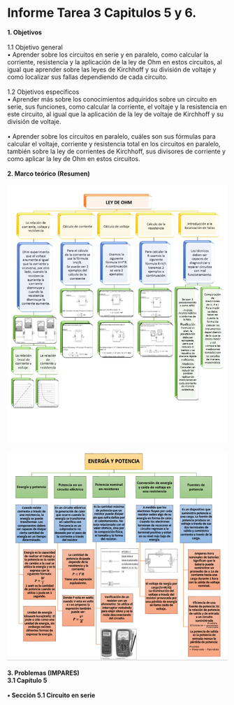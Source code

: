 # **Informe Tarea 3 Capitulos 5 y 6.**
**1. Objetivos** <br />  
1.1 Objetivo general<br />
•	Aprender sobre los circuitos en serie y en paralelo, como calcular la corriente, resistencia y la aplicación de la ley de Ohm en estos circuitos, al igual que aprender sobre las leyes de Kirchhoff y su división de voltaje y como localizar sus fallas dependiendo de cada circuito.<br /><br />
1.2 Objetivos específicos<br />
•	Aprender más sobre los conocimientos adquiridos sobre un circuito en serie, sus funciones, como calcular la corriente, el voltaje y la resistencia en este circuito, al igual que la aplicación de la ley de voltaje de Kirchhoff y su división de voltaje.<br /><br />
•	Aprender sobre los circuitos en paralelo, cuáles son sus fórmulas para calcular el voltaje, corriente y resistencia total en los circuitos en paralelo, también sobre la ley de corrientes de Kirchhoff, sus divisores de corriente y como aplicar la ley de Ohm en estos circuitos.<br /><br />
**2. Marco teórico (Resumen)**<br /><br />
![alt text](https://github.com/adtumbaco1/Informe-Tarea-2/blob/main/Teoria%20Cap%203.jpg)<br /><br />
![alt text](https://github.com/adtumbaco1/Informe-Tarea-2/blob/main/Teoria%20cap%204.PNG)<br /><br />
**3. Problemas (IMPARES)**<br />
**3.1  Capítulo 5**<br /><br />
**•	Sección 5.1 Circuito en serie**<br />
